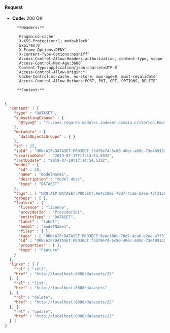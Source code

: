 #### Request

* **Code:** 200 OK

        **Headers:**

        `Pragma:no-cache`
        `X-XSS-Protection:1; mode=block`
        `Expires:0`
        `X-Frame-Options:DENY`
        `X-Content-Type-Options:nosniff`
        `Access-Control-Allow-Headers:authorization, content-type, scope`
        `Access-Control-Max-Age:3600`
        `Content-Type:application/json;charset=UTF-8`
        `Access-Control-Allow-Origin:*`
        `Cache-Control:no-cache, no-store, max-age=0, must-revalidate`
        `Access-Control-Allow-Methods:POST, PUT, GET, OPTIONS, DELETE`

        **Content:**

```json
    
{
  "content" : {
    "type" : "DATASET",
    "subsettingClause" : {
      "@type@" : "fr.cnes.regards.modules.indexer.domain.criterion.EmptyCriterion"
    },
    "metadata" : {
      "dataObjectsGroups" : { }
    },
    "id" : 25,
    "ipId" : "URN:AIP:DATASET:PROJECT:f3d79e74-5c80-40ec-a89c-73e48913200f:V1",
    "creationDate" : "2019-07-19T17:14:54.503Z",
    "lastUpdate" : "2019-07-19T17:14:54.533Z",
    "model" : {
      "id" : 20,
      "name" : "modelName1",
      "description" : "model desc",
      "type" : "DATASET"
    },
    "tags" : [ "URN:AIP:DATASET:PROJECT:9e4c100c-70d7-4ca6-b2ea-47f31b597e1d:V1" ],
    "groups" : [ ],
    "feature" : {
      "licence" : "licence",
      "providerId" : "ProviderId1",
      "entityType" : "DATASET",
      "label" : "label",
      "model" : "modelName1",
      "files" : { },
      "tags" : [ "URN:AIP:DATASET:PROJECT:9e4c100c-70d7-4ca6-b2ea-47f31b597e1d:V1" ],
      "id" : "URN:AIP:DATASET:PROJECT:f3d79e74-5c80-40ec-a89c-73e48913200f:V1",
      "properties" : { },
      "type" : "Feature"
    }
  },
  "links" : [ {
    "rel" : "self",
    "href" : "http://localhost:8080/datasets/25"
  }, {
    "rel" : "list",
    "href" : "http://localhost:8080/datasets"
  }, {
    "rel" : "delete",
    "href" : "http://localhost:8080/datasets/25"
  }, {
    "rel" : "update",
    "href" : "http://localhost:8080/datasets/25"
  } ]
}
```
